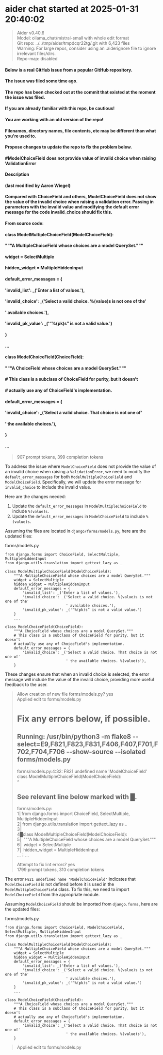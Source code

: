
# aider chat started at 2025-01-31 20:40:02

> Aider v0.40.6  
> Model: ollama_chat/mistral-small with whole edit format  
> Git repo: ../../tmp/aider/tmpdcqr22tg/.git with 6,423 files  
> Warning: For large repos, consider using an .aiderignore file to ignore irrelevant files/dirs.  
> Repo-map: disabled  

#### Below is a real GitHub issue from a popular GitHub repository.  
#### The issue was filed some time ago.  
#### The repo has been checked out at the commit that existed at the moment the issue was filed.  
#### If you are already familiar with this repo, be cautious!  
#### You are working with an old version of the repo!  
#### Filenames, directory names, file contents, etc may be different than what you're used to.  
####   
#### Propose changes to update the repo to fix the problem below.  
####   
#### #ModelChoiceField does not provide value of invalid choice when raising ValidationError  
#### Description  
#### 	   
#### 		(last modified by Aaron Wiegel)  
#### 	   
#### Compared with ChoiceField and others, ModelChoiceField does not show the value of the invalid choice when raising a validation error. Passing in parameters with the invalid value and modifying the default error message for the code invalid_choice should fix this.  
#### From source code:  
#### class ModelMultipleChoiceField(ModelChoiceField):  
#### 	"""A MultipleChoiceField whose choices are a model QuerySet."""  
#### 	widget = SelectMultiple  
#### 	hidden_widget = MultipleHiddenInput  
#### 	default_error_messages = {  
#### 		'invalid_list': _('Enter a list of values.'),  
#### 		'invalid_choice': _('Select a valid choice. %(value)s is not one of the'  
#### 							' available choices.'),  
#### 		'invalid_pk_value': _('“%(pk)s” is not a valid value.')  
#### 	}  
#### 	...  
#### class ModelChoiceField(ChoiceField):  
#### 	"""A ChoiceField whose choices are a model QuerySet."""  
#### 	# This class is a subclass of ChoiceField for purity, but it doesn't  
#### 	# actually use any of ChoiceField's implementation.  
#### 	default_error_messages = {  
#### 		'invalid_choice': _('Select a valid choice. That choice is not one of'  
#### 							' the available choices.'),  
#### 	}  
#### 	...  
> 907 prompt tokens, 399 completion tokens  

To address the issue where `ModelChoiceField` does not provide the value of an invalid choice when raising a `ValidationError`, we need to modify the `default_error_messages` for both `ModelMultipleChoiceField` and `ModelChoiceField`. Specifically, we will update the error message for `invalid_choice` to include the invalid value.

Here are the changes needed:

1. Update the `default_error_messages` in `ModelMultipleChoiceField` to include `%(value)s`.
2. Update the `default_error_messages` in `ModelChoiceField` to include `%(value)s`.

Assuming the files are located in `django/forms/models.py`, here are the updated files:

forms/models.py
```
from django.forms import ChoiceField, SelectMultiple, MultipleHiddenInput
from django.utils.translation import gettext_lazy as _

class ModelMultipleChoiceField(ModelChoiceField):
    """A MultipleChoiceField whose choices are a model QuerySet."""
    widget = SelectMultiple
    hidden_widget = MultipleHiddenInput
    default_error_messages = {
        'invalid_list': _('Enter a list of values.'),
        'invalid_choice': _('Select a valid choice. %(value)s is not one of the'
                            ' available choices.'),
        'invalid_pk_value': _('“%(pk)s” is not a valid value.')
    }
    ...

class ModelChoiceField(ChoiceField):
    """A ChoiceField whose choices are a model QuerySet."""
    # This class is a subclass of ChoiceField for purity, but it doesn't
    # actually use any of ChoiceField's implementation.
    default_error_messages = {
        'invalid_choice': _('Select a valid choice. That choice is not one of'
                            ' the available choices. %(value)s'),
    }
```

These changes ensure that when an invalid choice is selected, the error message will include the value of the invalid choice, providing more useful feedback to the user.

> Allow creation of new file forms/models.py? yes  
> Applied edit to forms/models.py  
>  
> # Fix any errors below, if possible.  
>  
> ## Running: /usr/bin/python3 -m flake8 --select=E9,F821,F823,F831,F406,F407,F701,F702,F704,F706 --show-source --isolated forms/models.py  
>  
> forms/models.py:4:32: F821 undefined name 'ModelChoiceField'  
> class ModelMultipleChoiceField(ModelChoiceField):  
> ^  
>  
> ## See relevant line below marked with █.  
>  
> forms/models.py:  
> 1│from django.forms import ChoiceField, SelectMultiple, MultipleHiddenInput  
> 2│from django.utils.translation import gettext_lazy as _  
> 3│  
> 4█class ModelMultipleChoiceField(ModelChoiceField):  
> 5│    """A MultipleChoiceField whose choices are a model QuerySet."""  
> 6│    widget = SelectMultiple  
> 7│    hidden_widget = MultipleHiddenInput  
> ...⋮...  
>  
> Attempt to fix lint errors? yes  
> 1799 prompt tokens, 310 completion tokens  

The error `F821 undefined name 'ModelChoiceField'` indicates that `ModelChoiceField` is not defined before it is used in the `ModelMultipleChoiceField` class. To fix this, we need to import `ModelChoiceField` from the appropriate module.

Assuming `ModelChoiceField` should be imported from `django.forms`, here are the updated files:

forms/models.py
```
from django.forms import ChoiceField, ModelChoiceField, SelectMultiple, MultipleHiddenInput
from django.utils.translation import gettext_lazy as _

class ModelMultipleChoiceField(ModelChoiceField):
    """A MultipleChoiceField whose choices are a model QuerySet."""
    widget = SelectMultiple
    hidden_widget = MultipleHiddenInput
    default_error_messages = {
        'invalid_list': _('Enter a list of values.'),
        'invalid_choice': _('Select a valid choice. %(value)s is not one of the'
                            ' available choices.'),
        'invalid_pk_value': _('“%(pk)s” is not a valid value.')
    }
    ...

class ModelChoiceField(ChoiceField):
    """A ChoiceField whose choices are a model QuerySet."""
    # This class is a subclass of ChoiceField for purity, but it doesn't
    # actually use any of ChoiceField's implementation.
    default_error_messages = {
        'invalid_choice': _('Select a valid choice. That choice is not one of'
                            ' the available choices. %(value)s'),
    }
```

> Applied edit to forms/models.py  
